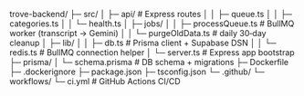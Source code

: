 trove-backend/
├─ src/
│ ├─ api/ # Express routes
│ │ ├─ queue.ts
│ │ ├─ categories.ts
│ │ └─ health.ts
│ ├─ jobs/
│ │ ├─ processQueue.ts # BullMQ worker (transcript → Gemini)
│ │ └─ purgeOldData.ts # daily 30‑day cleanup
│ ├─ lib/
│ │ ├─ db.ts # Prisma client + Supabase DSN
│ │ └─ redis.ts # BullMQ connection helper
│ └─ server.ts # Express app bootstrap
├─ prisma/
│ └─ schema.prisma # DB schema + migrations
├─ Dockerfile
├─ .dockerignore
├─ package.json
├─ tsconfig.json
└─ .github/
└─ workflows/
└─ ci.yml # GitHub Actions CI/CD
